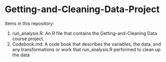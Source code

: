 Getting-and-Cleaning-Data-Project
=================================
Items in this repository:
1. run_analysis.R: An R file that contains the Getting-and-Cleaning Data course project.
2. Codebook.md: A code book that describes the variables, the data, and any transformations or 
                work that run_analysis.R performed to clean up the data
